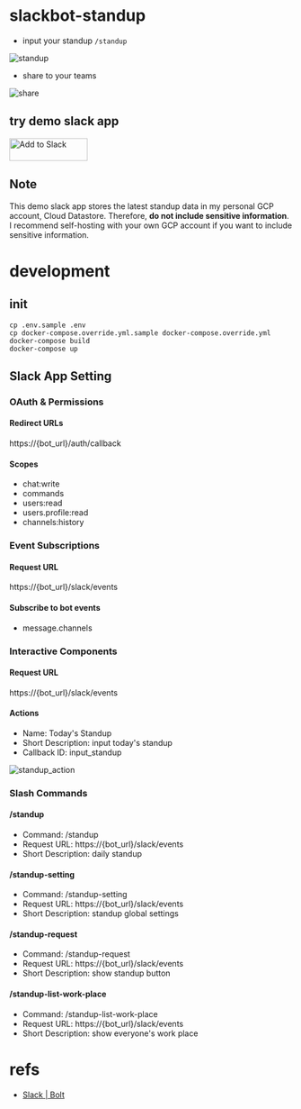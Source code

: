 # slackbot-standup

- input your standup `/standup`

![standup](https://user-images.githubusercontent.com/1042519/102229611-58c12d80-3f2f-11eb-9167-3c79bb8f5986.png)

- share to your teams

![share](https://user-images.githubusercontent.com/1042519/102229604-56f76a00-3f2f-11eb-9344-d6320af7c278.png)

## try demo slack app

<a href="https://slack.com/oauth/v2/authorize?client_id=10676060560.867151635030&scope=chat:write,commands,users.profile:read,users:read"><img alt="Add to Slack" height="40" width="139" src="https://platform.slack-edge.com/img/add_to_slack.png" srcset="https://platform.slack-edge.com/img/add_to_slack.png 1x, https://platform.slack-edge.com/img/add_to_slack@2x.png 2x"></a>

## Note

This demo slack app stores the latest standup data in my personal GCP account, Cloud Datastore.
Therefore, **do not include sensitive information**.
I recommend self-hosting with your own GCP account if you want to include sensitive information.

# development

## init

```
cp .env.sample .env
cp docker-compose.override.yml.sample docker-compose.override.yml
docker-compose build
docker-compose up
```

## Slack App Setting

### OAuth & Permissions

#### Redirect URLs

https://{bot_url}/auth/callback

#### Scopes

- chat:write
- commands
- users:read
- users.profile:read
- channels:history

### Event Subscriptions

#### Request URL

https://{bot_url}/slack/events

#### Subscribe to bot events

- message.channels

### Interactive Components

#### Request URL

https://{bot_url}/slack/events

#### Actions

- Name: Today's Standup
- Short Description: input today's standup
- Callback ID: input_standup

![standup_action](https://user-images.githubusercontent.com/1042519/76507178-ac2db900-648f-11ea-8a11-35d5a9f059cd.png)

### Slash Commands

#### /standup

- Command: /standup
- Request URL: https://{bot_url}/slack/events
- Short Description: daily standup

#### /standup-setting

- Command: /standup-setting
- Request URL: https://{bot_url}/slack/events
- Short Description: standup global settings

#### /standup-request

- Command: /standup-request
- Request URL: https://{bot_url}/slack/events
- Short Description: show standup button

#### /standup-list-work-place

- Command: /standup-list-work-place
- Request URL: https://{bot_url}/slack/events
- Short Description: show everyone's work place

# refs

- [Slack | Bolt](https://slack.dev/bolt/tutorial/getting-started)

